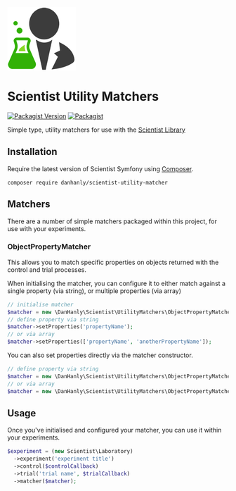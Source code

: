 [![Scientist](scientist.png)](https://github.com/daylerees/scientist)

# Scientist Utility Matchers

[![Packagist Version](https://img.shields.io/packagist/v/danhanly/scientist-utility-matcher.svg)](https://packagist.org/packages/danhanly/scientist-utility-matcher)
[![Packagist](https://img.shields.io/packagist/dt/danhanly/scientist-utility-matcher.svg)](https://packagist.org/packages/danhanly/scientist-utility-matcher)

Simple type, utility matchers for use with the [Scientist Library](http://github.com/daylerees/scientist)

## Installation

Require the latest version of Scientist Symfony using [Composer](https://getcomposer.org/).

    composer require danhanly/scientist-utility-matcher

## Matchers

There are a number of simple matchers packaged within this project, for use with your experiments.

### ObjectPropertyMatcher

This allows you to match specific properties on objects returned with the control and trial processes.

When initialising the matcher, you can configure it to either match against a single property (via string), or multiple properties (via array)

```php
// initialise matcher
$matcher = new \DanHanly\Scientist\UtilityMatchers\ObjectPropertyMatcher;
// define property via string
$matcher->setProperties('propertyName');
// or via array
$matcher->setProperties(['propertyName', 'anotherPropertyName']);
```

You can also set properties directly via the matcher constructor.

```php
// define property via string
$matcher = new \DanHanly\Scientist\UtilityMatchers\ObjectPropertyMatcher('propertyName');
// or via array
$matcher = new \DanHanly\Scientist\UtilityMatchers\ObjectPropertyMatcher(['propertyName', 'anotherPropertyName']);
```

## Usage

Once you've initialised and configured your matcher, you can use it within your experiments.

```php
$experiment = (new Scientist\Laboratory)
  ->experiment('experiment title')
  ->control($controlCallback)
  ->trial('trial name', $trialCallback)
  ->matcher($matcher);
```
